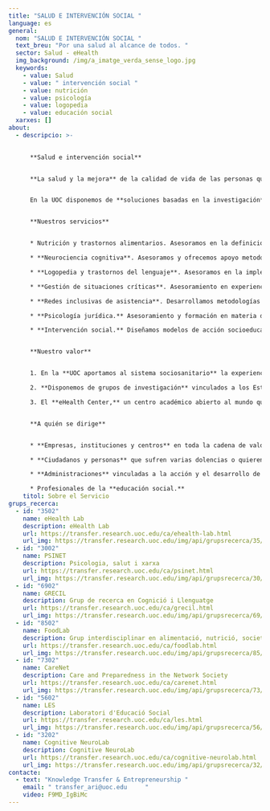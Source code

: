 ```yaml
---
title: "SALUD E INTERVENCIÓN SOCIAL "
language: es
general:
  nom: "SALUD E INTERVENCIÓN SOCIAL "
  text_breu: "Por una salud al alcance de todos. "
  sector: Salud - eHealth
  img_background: /img/a_imatge_verda_sense_logo.jpg
  keywords:
    - value: Salud
    - value: " intervención social "
    - value: nutrición
    - value: psicología
    - value: logopedia
    - value: educación social
  xarxes: []
about:
  - descripcio: >-
      

      **Salud e intervención social**


      **La salud y la mejora** de la calidad de vida de las personas que sufren dolencias es un reto social complejo que hay que abordar desde una perspectiva abierta con un conocimiento experto y con todas las herramientas a nuestro alcance. 


      En la UOC disponemos de **soluciones basadas en la investigación** y la innovación con el objetivo final de generar un impacto positivo en la salud y la calidad de vida de todos los ciudadanos en ámbitos como la nutrición y los **trastornos alimentarios, la psicología y la neurociencia cognitiva**, la logopedia y los trastornos de lenguaje, o la gestión de situaciones críticas. También ofrecemos servicios de acción socioeducativa y práctica profesional de la educación social.


      **Nuestros servicios**


      * Nutrición y trastornos alimentarios. Asesoramos en la definición de programas de alimentación **saludable y actividad física, mediante el uso de la salud electrónica y las TIC,** en especial para abordar las dolencias crónicas como el sobrepeso. También analizamos la evolución de los patrones y los comportamientos alimentarios desde una perspectiva sociocultural.

      * **Neurociencia cognitiva**. Asesoramos y ofrecemos apoyo metodológico en el diseño de intervenciones neuropsicológicas clínicas con técnicas de estimulación cerebral no invasivas. 

      * **Logopedia y trastornos del lenguaje**. Asesoramos en la implementación de evidencias científicas en los modelos de intervención y detección precoz en el ámbito de la logopedia y en la estimulación para recuperación del lenguaje en niños con TEL.

      * **Gestión de situaciones críticas**. Asesoramiento en experiencias y gestión emocional del duelo así como el análisis del impacto de las nuevas tecnologías en este ámbito.

      * **Redes inclusivas de asistencia**. Desarrollamos metodologías de participación inclusivas para el diseño de tecnologías, servicios y políticas de cuidado. También realizamos estudios sobre nuevas formas de acción colectiva y apoyo social en el campo del envejecimiento, la discapacidad y las dolencias crónicas.

      * **Psicología jurídica.** Asesoramiento y formación en materia de prevención e intervención en ámbitos afines a la psicología jurídica tanto en empresas privadas como públicas.

      * **Intervención social.** Diseñamos modelos de acción socioeducativa y ofrecemos asesoramiento y consultoría para el desarrollo profesional de la educación social.


      **Nuestro valor**


      1. En la **UOC aportamos al sistema sociosanitario** la experiencia de profesionales especializados, herramientas y aplicaciones basadas en las tecnologías de la información y la comunicación (TIC) para mejorar la calidad de vida de las personas y facilitar el trabajo de la comunidad médico-científica.

      2. **Disponemos de grupos de investigación** vinculados a los Estudios de Salud y de Psicología y Ciencias de la Educación en varios ámbitos que procuran la mejora del sistema sanitario, de los profesionales y del bienestar de las personas.

      3. El **eHealth Center,** un centro académico abierto al mundo que tiene como objetivo educar y capacitar a los profesionales y ciudadanos comunes, mediante el uso de tecnologías, para liderar el cambio de paradigma en salud. Centrado en las personas, mediante la investigación, la educación y la orientación, para contribuir al progreso y al bienestar de la sociedad.


      **A quién se dirige**


      * **Empresas, instituciones y centros** en toda la cadena de valor del sector sociosanitario.

      * **Ciudadanos y personas** que sufren varias dolencias o quieren mejorar su bienestar.

      * **Administraciones** vinculadas a la acción y el desarrollo de la política socioeducativa.

      * Profesionales de la **educación social.**
    titol: Sobre el Servicio
grups_recerca:
  - id: "3502"
    name: eHealth Lab
    description: eHealth Lab
    url: https://transfer.research.uoc.edu/ca/ehealth-lab.html
    url_img: https://transfer.research.uoc.edu/img/api/grupsrecerca/35/image/1594279756413
  - id: "3002"
    name: PSINET
    description: Psicologia, salut i xarxa
    url: https://transfer.research.uoc.edu/ca/psinet.html
    url_img: https://transfer.research.uoc.edu/img/api/grupsrecerca/30/image/1594203037039
  - id: "6902"
    name: GRECIL
    description: Grup de recerca en Cognició i Llenguatge
    url: https://transfer.research.uoc.edu/ca/grecil.html
    url_img: https://transfer.research.uoc.edu/img/api/grupsrecerca/69/image/1588435812349
  - id: "8502"
    name: FoodLab
    description: Grup interdisciplinar en alimentació, nutrició, societat i salut
    url: https://transfer.research.uoc.edu/ca/foodlab.html
    url_img: https://transfer.research.uoc.edu/img/api/grupsrecerca/85/image/1594196169348
  - id: "7302"
    name: CareNet
    description: Care and Preparedness in the Network Society
    url: https://transfer.research.uoc.edu/ca/carenet.html
    url_img: https://transfer.research.uoc.edu/img/api/grupsrecerca/73/image/1580718947741
  - id: "5602"
    name: LES
    description: Laboratori d'Educació Social
    url: https://transfer.research.uoc.edu/ca/les.html
    url_img: https://transfer.research.uoc.edu/img/api/grupsrecerca/56/image/1594104732405
  - id: "3202"
    name: Cognitive NeuroLab
    description: Cognitive NeuroLab
    url: https://transfer.research.uoc.edu/ca/cognitive-neurolab.html
    url_img: https://transfer.research.uoc.edu/img/api/grupsrecerca/32/image/1594190753763
contacte:
  - text: "Knowledge Transfer & Entrepreneurship "
    email: " transfer_ari@uoc.edu     "
    video: F9MD_IgBiMc
---
```

